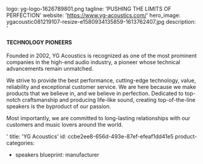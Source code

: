 logo: yg-logo-1626789801.png
tagline: 'PUSHING THE LIMITS OF PERFECTION'
website: 'https://www.yg-acoustics.com/'
hero_image: ygacoustic081219107-resize-e1580934135859-1613762407.jpg
description: '<h4>TECHNOLOGY PIONEERS</h4><p>Founded in 2002, YG Acoustics is recognized as one of the most prominent companies in the high-end audio industry, a pioneer whose technical advancements remain unmatched.</p><p>We strive to provide the best performance, cutting-edge technology, value, reliability and exceptional customer service. We are here because we make products that we believe in, and we believe in perfection. Dedicated to top-notch craftsmanship and producing life-like sound, creating top-of-the-line speakers is the byproduct of our passion.</p><p>Most importantly, we are committed to long-lasting relationships with our customers and music lovers around the world.</p>'
title: 'YG Acoustics'
id: ccbe2ee8-656d-493e-87ef-efeaf1dd41e5
product-categories:
  - speakers
blueprint: manufacturer
